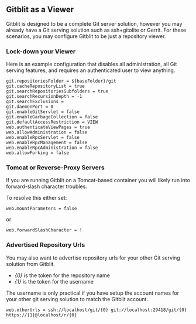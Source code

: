## Gitblit as a Viewer

Gitblit is designed to be a complete Git server solution, however you may already have a Git serving solution such as ssh+gitolite or Gerrit.  For these scenarios, you may configure Gitblit to be just a repository viewer.

### Lock-down your Viewer

Here is an example configuration that disables all administration, all Git serving features, and requires an authenticated user to view anything.

    git.repositoriesFolder = ${baseFolder}/git
    git.cacheRepositoryList = true
    git.searchRepositoriesSubfolders = true
    git.searchRecursionDepth = -1
    git.searchExclusions =
    git.daemonPort = 0
    git.enableGitServlet = false
    git.enableGarbageCollection = false
    git.defaultAccessRestriction = VIEW
    web.authenticateViewPages = true
    web.allowAdministration = false
    web.enableRpcServlet = false
    web.enableRpcManagement = false
    web.enableRpcAdministration = false
    web.allowForking = false

###  Tomcat or Reverse-Proxy Servers

If you are running Gitblit on a Tomcat-based container you will likely run into forward-slash character troubles.

To resolve this either set:

    web.mountParameters = false

or

    web.forwardSlashCharacter = !


### Advertised Repository Urls

You may also want to advertise repository urls for your other Git serving solution from Gitblit.

- *{0}* is the token for the repository name
- *{1}* is the token for the username

The username is only practical if you have setup the account names for your other git serving solution to match the Gitblit account.

    web.otherUrls = ssh://localhost/git/{0} git://localhost:29418/git/{0} https://{1}@localhost/r/{0}
